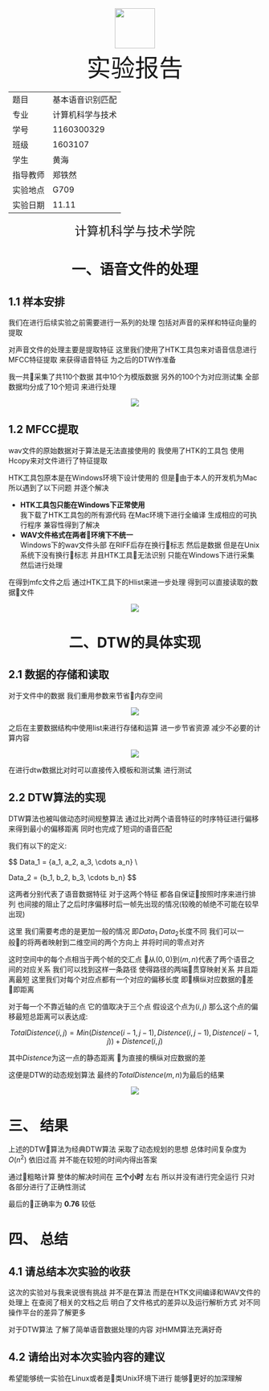<center>
<div>
<img src="https://raw.githubusercontent.com/SuchAQuteBoy/Pictures/master/HIT1.png" height="80"/>
</div>
<div>
<font size="10">实验报告</font>
</div>
<div>
<table border="0">
<tr>
<td align="left">题目</td>
<td align="left">基本语音识别匹配</td>
</tr>
<tr>
<td align="left">专业</td>
<td align="left">计算机科学与技术</td>
</tr>
<tr>
<td align="left">学号</td>
<td align="left">1160300329</td>
</tr>
<tr>
<td align="left">班级</td>
<td align="left">1603107</td>
</tr>
<tr>
<td align="left">学生</td>
<td align="left">黄海</td>
</tr>
<tr>
<td align="left">指导教师</td>
<td align="left">郑铁然</td>
</tr>
<tr>
<td align="left">实验地点</td>
<td align="left">G709</td>
</tr>
<tr>
<td align="left">实验日期</td>
<td align="left">11.11</td>
</tr>
</table>
</div>
<div>
<font size="5">计算机科学与技术学院</font>
</div>
</center>

<div STYLE="page-break-after: always;"></div>

<center>

# 一、语音文件的处理

</center>

## 1.1 样本安排

我们在进行后续实验之前需要进行一系列的处理 包括对声音的采样和特征向量的提取

对声音文件的处理主要是提取特征 这里我们使用了HTK工具包来对语音信息进行MFCC特征提取 来获得语音特征 为之后的DTW作准备

我一共采集了共110个数据 其中10个为模版数据 另外的100个为对应测试集 全部数据均分成了10个短词 来进行处理

<center>

![](https://raw.githubusercontent.com/SuchAQuteBoy/Pictures/master/Audio-VisualSignalProcessing/Lab3/1.png)

</center>

## 1.2 MFCC提取

wav文件的原始数据对于算法是无法直接使用的 我使用了HTK的工具包 使用Hcopy来对文件进行了特征提取

HTK工具包原本是在Windows环境下设计使用的 但是由于本人的开发机为Mac 所以遇到了以下问题 并逐个解决

- **HTK工具包只能在Windows下正常使用**<br/>我下载了HTK工具包的所有源代码 在Mac环境下进行全编译 生成相应的可执行程序 兼容性得到了解决
- **WAV文件格式在两者环境下不统一**<br/>Windows下的wav文件头部 在RIFF后存在换行标志 然后是数据 但是在Unix系统下没有换行标志 并且HTK工具无法识别 只能在Windows下进行采集 然后进行处理

在得到mfc文件之后 通过HTK工具下的Hlist来进一步处理 得到可以直接读取的数据文件

<center>

![](https://raw.githubusercontent.com/SuchAQuteBoy/Pictures/master/Audio-VisualSignalProcessing/Lab3/2.png)

</center>

<center>

# 二、DTW的具体实现

</center>

## 2.1 数据的存储和读取

对于文件中的数据 我们重用参数来节省内存空间

<center>

![](https://raw.githubusercontent.com/SuchAQuteBoy/Pictures/master/Audio-VisualSignalProcessing/Lab3/3.png)

</center>

之后在主要数据结构中使用list来进行存储和运算 进一步节省资源 减少不必要的计算内容

<center>

![](https://raw.githubusercontent.com/SuchAQuteBoy/Pictures/master/Audio-VisualSignalProcessing/Lab3/4.png)

</center>

在进行dtw数据比对时可以直接传入模板和测试集 进行测试

## 2.2 DTW算法的实现

DTW算法也被叫做动态时间规整算法 通过比对两个语音特征的时序特征进行偏移 来得到最小的偏移距离 同时也完成了短词的语音匹配

我们有以下的定义:

$$
Data_1 = {a_1, a_2, a_3, \cdots a_n} \\

Data_2 = {b_1, b_2, b_3, \cdots b_n}
$$

这两者分别代表了语音数据特征 对于这两个特征 都各自保证按照时序来进行排列 也间接的阻止了之后时序偏移时后一帧先出现的情况(较晚的帧绝不可能在较早出现)

这里 我们需要考虑的是更加一般的情况 即$Data_1$ $Data_2$长度不同 我们可以一般的将两者映射到二维空间的两个方向上 并将时间的零点对齐

这时空间中的每个点相当于两个帧的交汇点 从$(0, 0)$到$(m, n)$代表了两个语音之间的对应关系 我们可以找到这样一条路径 使得路径的两端贯穿映射关系 并且距离最短 这里我们对每个对应点都有一个对应的偏移长度 即横纵对应数据的差 即距离

对于每一个不靠近轴的点 它的值取决于三个点 假设这个点为$(i,j)$ 那么这个点的偏移最短总距离可以表达成:

$$
TotalDistence(i, j) = Min(Distence(i-1, j-1), Distence(i, j-1), Distence(i-1, j)) + Distence(i, j)
$$

其中$Distence$为这一点的静态距离 为直接的横纵对应数据的差

这便是DTW的动态规划算法 最终的$TotalDistence(m, n)$为最后的结果

<center>

![](https://raw.githubusercontent.com/SuchAQuteBoy/Pictures/master/Audio-VisualSignalProcessing/Lab3/5.png)

</center>

# 三、 结果

</center>

上述的DTW算法为经典DTW算法 采取了动态规划的思想 总体时间复杂度为$O(n^2)$ 依旧过高 并不能在较短的时间内得出答案

通过粗略计算 整体的解决时间在 **三个小时** 左右 所以并没有进行完全运行 只对各部分进行了正确性测试

最后的正确率为 **0.76** 较低

</center>

# 四、 总结

</center>

## 4.1 请总结本次实验的收获

这次的实验对与我来说很有挑战 并不是在算法 而是在HTK文间编译和WAV文件的处理上 在查阅了相关的文档之后 明白了文件格式的差异以及运行解析方式 对不同操作平台的差异了解更多

对于DTW算法 了解了简单语音数据处理的内容 对HMM算法充满好奇

## 4.2 请给出对本次实验内容的建议

希望能够统一实验在Linux或者是类Unix环境下进行 能够更好的加深理解
